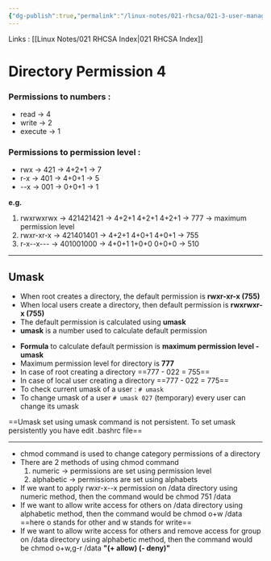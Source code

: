 ```yaml
---
{"dg-publish":true,"permalink":"/linux-notes/021-rhcsa/021-3-user-management/021-3-6-4-directory-permission-4/"}
---
```


Links : [[Linux Notes/021 RHCSA Index\|021 RHCSA Index]]

# Directory Permission 4

### Permissions to numbers :

- read &rarr; 4
- write &rarr; 2
- execute &rarr; 1

### Permissions to permission level :

- rwx &rarr; 421 &rarr; 4+2+1 &rarr; 7
- r-x &rarr; 401 &rarr; 4+0+1 &rarr; 5
- --x &rarr; 001 &rarr; 0+0+1 &rarr; 1

**e.g.**

1. rwxrwxrwx &rarr; 421421421 &rarr; 4+2+1 4+2+1 4+2+1 &rarr; 777 &rarr; maximum permission level
2. rwxr-xr-x &rarr; 421401401 &rarr; 4+2+1 4+0+1 4+0+1 &rarr; 755
3. r-x--x--- &rarr; 401001000 &rarr; 4+0+1 1+0+0 0+0+0 &rarr; 510

---

## Umask
- When root creates a directory, the default permission is **rwxr-xr-x (755)**
- When local users create a directory, then default permission is **rwxrwxr-x (755)**
- The default permission is calculated using **umask**
- **umask** is a number used to calculate default permission

<style> .container {font-family: sans-serif; text-align: center;} .button-wrapper button {z-index: 1;height: 40px; width: 100px; margin: 10px;padding: 5px;} .excalidraw .App-menu_top .buttonList { display: flex;} .excalidraw-wrapper { height: 800px; margin: 50px; position: relative;} :root[dir="ltr"] .excalidraw .layer-ui__wrapper .zen-mode-transition.App-menu_bottom--transition-left {transform: none;} </style><script src="https://cdn.jsdelivr.net/npm/react@17/umd/react.production.min.js"></script><script src="https://cdn.jsdelivr.net/npm/react-dom@17/umd/react-dom.production.min.js"></script><script type="text/javascript" src="https://cdn.jsdelivr.net/npm/@excalidraw/excalidraw@0/dist/excalidraw.production.min.js"></script><div id="021-3-5-4_Directory_Permission_4_2023-09-23_2057.58.excalidraw.md1"></div><script>(function(){const InitialData={"type":"excalidraw","version":2,"source":"https://github.com/zsviczian/obsidian-excalidraw-plugin/releases/tag/1.9.19","elements":[{"id":"j7a4RrRV","type":"text","x":-199.875,"y":-237.2250213623047,"width":341.6398010253906,"height":50,"angle":0,"strokeColor":"#1e1e1e","backgroundColor":"transparent","fillStyle":"hachure","strokeWidth":1,"strokeStyle":"solid","roughness":1,"opacity":100,"groupIds":[],"frameId":null,"roundness":null,"seed":495557352,"version":71,"versionNonce":959797480,"isDeleted":false,"boundElements":null,"updated":1695482970179,"link":null,"locked":false,"text":"umask of root        ==>    022\numask of local user   ==>    002","rawText":"umask of root        ==>    022\numask of local user   ==>    002","fontSize":20,"fontFamily":1,"textAlign":"left","verticalAlign":"top","baseline":43,"containerId":null,"originalText":"umask of root        ==>    022\numask of local user   ==>    002","lineHeight":1.25},{"id":"lgjUvit8yr80py0pB9zi8","type":"line","x":145.7249755859375,"y":-227.40418056759177,"width":24.81637903558414,"height":28.82514744609198,"angle":0,"strokeColor":"#1e1e1e","backgroundColor":"transparent","fillStyle":"hachure","strokeWidth":1,"strokeStyle":"solid","roughness":1,"opacity":100,"groupIds":[],"frameId":null,"roundness":{"type":2},"seed":437403368,"version":132,"versionNonce":1635455976,"isDeleted":false,"boundElements":null,"updated":1695483003201,"link":null,"locked":false,"points":[[0,0],[15.571148707119178,0.4969777827739134],[16.057626450014546,14.412573723045988],[24.81637903558414,14.909560985063488],[17.030878930764313,14.909560985063488],[17.517430922399438,28.328160184074477],[5.352591649164687,28.825147446091975]],"lastCommittedPoint":[8.800048828125,46.399993896484375],"startBinding":null,"endBinding":null,"startArrowhead":null,"endArrowhead":null},{"id":"UoXeBXSn","type":"text","x":183.3250732421875,"y":-224.8250274658203,"width":105.69987487792969,"height":25,"angle":0,"strokeColor":"#1e1e1e","backgroundColor":"transparent","fillStyle":"hachure","strokeWidth":1,"strokeStyle":"solid","roughness":1,"opacity":100,"groupIds":[],"frameId":null,"roundness":null,"seed":1081457896,"version":49,"versionNonce":1946182120,"isDeleted":false,"boundElements":null,"updated":1695483026066,"link":null,"locked":false,"text":"pre-defined","rawText":"pre-defined","fontSize":20,"fontFamily":1,"textAlign":"left","verticalAlign":"top","baseline":18,"containerId":null,"originalText":"pre-defined","lineHeight":1.25}],"appState":{"theme":"dark","viewBackgroundColor":"#ffffff","currentItemStrokeColor":"#1e1e1e","currentItemBackgroundColor":"transparent","currentItemFillStyle":"hachure","currentItemStrokeWidth":1,"currentItemStrokeStyle":"solid","currentItemRoughness":1,"currentItemOpacity":100,"currentItemFontFamily":1,"currentItemFontSize":20,"currentItemTextAlign":"left","currentItemStartArrowhead":null,"currentItemEndArrowhead":"arrow","scrollX":311.125,"scrollY":364.1750183105469,"zoom":{"value":1},"currentItemRoundness":"round","gridSize":null,"gridColor":{"Bold":"#C9C9C9FF","Regular":"#EDEDEDFF"},"currentStrokeOptions":null,"previousGridSize":null,"frameRendering":{"enabled":true,"clip":true,"name":true,"outline":true}},"files":{}};InitialData.scrollToContent=true;App=()=>{const e=React.useRef(null),t=React.useRef(null),[n,i]=React.useState({width:void 0,height:void 0});return React.useEffect(()=>{i({width:t.current.getBoundingClientRect().width,height:t.current.getBoundingClientRect().height});const e=()=>{i({width:t.current.getBoundingClientRect().width,height:t.current.getBoundingClientRect().height})};return window.addEventListener("resize",e),()=>window.removeEventListener("resize",e)},[t]),React.createElement(React.Fragment,null,React.createElement("div",{className:"excalidraw-wrapper",ref:t},React.createElement(ExcalidrawLib.Excalidraw,{ref:e,width:n.width,height:n.height,initialData:InitialData,viewModeEnabled:!0,zenModeEnabled:!0,gridModeEnabled:!1})))},excalidrawWrapper=document.getElementById("021-3-5-4_Directory_Permission_4_2023-09-23_2057.58.excalidraw.md1");ReactDOM.render(React.createElement(App),excalidrawWrapper);})();</script>

- **Formula** to calculate default permission is **maximum permission level - umask**
- Maximum permission level for directory is **777**
- In case of root creating a directory
	==777 - 022 = 755==
- In case of local user creating a directory 
	==777 - 022 = 775==
- To check current umask of a user :
	`# umask`
- To change umask of a user
	`# umask 027`  (temporary) every user can change its umask

==Umask set using umask command is not persistent. To set umask persistently you have edit .bashrc file==

---

- chmod command is used to change category permissions of a directory
- There are 2 methods of using chmod command
	1. numeric &rarr; permissions are set using permission level
	2. alphabetic &rarr; permissions are set using alphabets
- If we want to apply rwxr-x--x  permission on /data directory using numeric method, then the command would be chmod 751 /data
- If we want to allow write access for others on /data directory using alphabetic method, then the command would be chmod o+w /data ==here o stands for other and w stands for write==
- If we want to allow write access for others and remove access for group on /data directory using alphabetic method, then the command would be chmod o+w,g-r /data **"(+ allow) (- deny)"**
